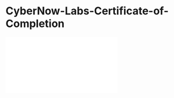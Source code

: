 # CyberNow-Labs-Certificate-of-Completion
<embed src=(https://github.com/AustinGettel/CyberNow-Labs-Certificate-of-Completion/files/11232900/certificate-cracking-the-security-analyst-interview-620c85555303222e7b529d66.pdf) type="application/pdf">
